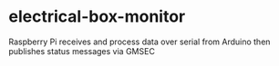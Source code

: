 # electrical-box-monitor
Raspberry Pi receives and process data over serial from Arduino then publishes status messages via GMSEC
